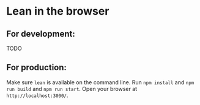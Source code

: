 # Lean in the browser


## For development:
TODO

## For production:
Make sure `lean` is available on the command line. Run `npm install` and `npm run build` and `npm run start`.
Open your browser at `http://localhost:3000/`.
